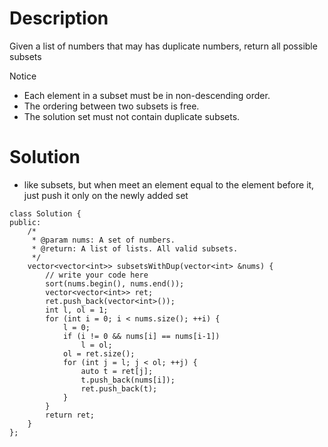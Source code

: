 # Description

Given a list of numbers that may has duplicate numbers, return all possible subsets

 Notice

- Each element in a subset must be in non-descending order.
- The ordering between two subsets is free.
- The solution set must not contain duplicate subsets.

# Solution

- like subsets, but when meet an element equal to the element before it, just push it only on the newly added set
```
class Solution {
public:
    /*
     * @param nums: A set of numbers.
     * @return: A list of lists. All valid subsets.
     */
    vector<vector<int>> subsetsWithDup(vector<int> &nums) {
        // write your code here
        sort(nums.begin(), nums.end());
        vector<vector<int>> ret;
        ret.push_back(vector<int>());
        int l, ol = 1;
        for (int i = 0; i < nums.size(); ++i) {
            l = 0;
            if (i != 0 && nums[i] == nums[i-1])
                l = ol;
            ol = ret.size();
            for (int j = l; j < ol; ++j) {
                auto t = ret[j];
                t.push_back(nums[i]);
                ret.push_back(t);
            }
        }
        return ret;
    }
};
```
